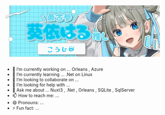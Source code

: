 [![Banner](./assets/haru.png)]()

## 

- 🔭 I’m currently working on ... Orleans , Azure
- 🌱 I’m currently learning ... .Net on Linux 
- 👯 I’m looking to collaborate on ... 
- 🤔 I’m looking for help with ...
- 💬 Ask me about ... Nuxt3 , .Net , Orleans , SQLite , SqlServer
- 📫 How to reach me: ...
- 😄 Pronouns: ...
- ⚡ Fun fact: ...

